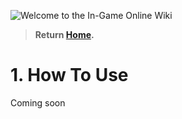 ![Welcome to the In-Game Online Wiki](https://i.imgur.com/Zw0VsgC.png)

> **Return [Home](https://github.com/TheShadowModsUK/NappyCraftLinks/blob/main/wikihome.md).**


# 1. How To Use

Coming soon

